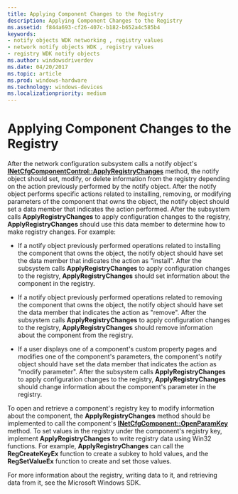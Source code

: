 ```yaml
---
title: Applying Component Changes to the Registry
description: Applying Component Changes to the Registry
ms.assetid: f844a693-cf26-407c-b182-b652a4c585b4
keywords:
- notify objects WDK networking , registry values
- network notify objects WDK , registry values
- registry WDK notify objects
ms.author: windowsdriverdev
ms.date: 04/20/2017
ms.topic: article
ms.prod: windows-hardware
ms.technology: windows-devices
ms.localizationpriority: medium
---
```


# Applying Component Changes to the Registry





After the network configuration subsystem calls a notify object's [**INetCfgComponentControl::ApplyRegistryChanges**](https://msdn.microsoft.com/library/windows/hardware/ff547727) method, the notify object should set, modify, or delete information from the registry depending on the action previously performed by the notify object. After the notify object performs specific actions related to installing, removing, or modifying parameters of the component that owns the object, the notify object should set a data member that indicates the action performed. After the subsystem calls **ApplyRegistryChanges** to apply configuration changes to the registry, **ApplyRegistryChanges** should use this data member to determine how to make registry changes. For example:

-   If a notify object previously performed operations related to installing the component that owns the object, the notify object should have set the data member that indicates the action as "install". After the subsystem calls **ApplyRegistryChanges** to apply configuration changes to the registry, **ApplyRegistryChanges** should set information about the component in the registry.

-   If a notify object previously performed operations related to removing the component that owns the object, the notify object should have set the data member that indicates the action as "remove". After the subsystem calls **ApplyRegistryChanges** to apply configuration changes to the registry, **ApplyRegistryChanges** should remove information about the component from the registry.

-   If a user displays one of a component's custom property pages and modifies one of the component's parameters, the component's notify object should have set the data member that indicates the action as "modify parameter". After the subsystem calls **ApplyRegistryChanges** to apply configuration changes to the registry, **ApplyRegistryChanges** should change information about the component's parameter in the registry.

To open and retrieve a component's registry key to modify information about the component, the **ApplyRegistryChanges** method should be implemented to call the component's [**INetCfgComponent::OpenParamKey**](https://msdn.microsoft.com/library/windows/hardware/ff547890) method. To set values in the registry under the component's registry key, implement **ApplyRegistryChanges** to write registry data using Win32 functions. For example, **ApplyRegistryChanges** can call the **RegCreateKeyEx** function to create a subkey to hold values, and the **RegSetValueEx** function to create and set those values.

For more information about the registry, writing data to it, and retrieving data from it, see the Microsoft Windows SDK.

 

 






